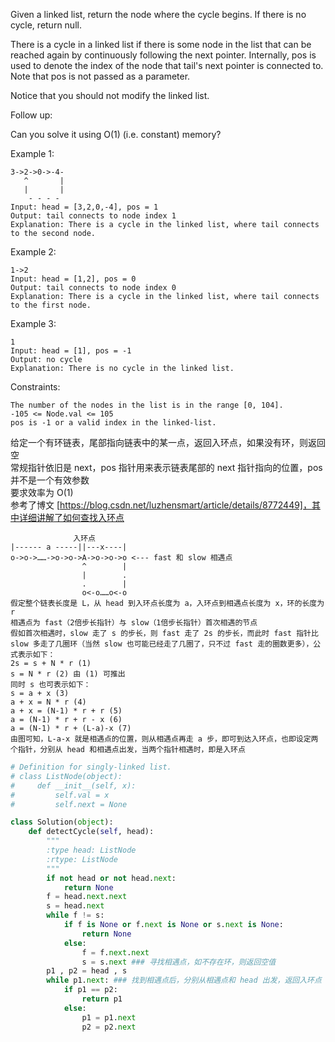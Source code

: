 Given a linked list, return the node where the cycle begins. If there is no cycle, return null.

There is a cycle in a linked list if there is some node in the list that can be reached again by continuously following the next pointer. Internally, pos is used to denote the index of the node that tail's next pointer is connected to. Note that pos is not passed as a parameter.

Notice that you should not modify the linked list.

Follow up:

Can you solve it using O(1) (i.e. constant) memory?

 

Example 1:
```
3->2->0->-4-
   ^       |
   |       |
    - - - -
Input: head = [3,2,0,-4], pos = 1
Output: tail connects to node index 1
Explanation: There is a cycle in the linked list, where tail connects to the second node.
```
Example 2:
```
1->2
Input: head = [1,2], pos = 0
Output: tail connects to node index 0
Explanation: There is a cycle in the linked list, where tail connects to the first node.
```
Example 3:
```
1
Input: head = [1], pos = -1
Output: no cycle
Explanation: There is no cycle in the linked list.
```

Constraints:
```
The number of the nodes in the list is in the range [0, 104].
-105 <= Node.val <= 105
pos is -1 or a valid index in the linked-list.
```
给定一个有环链表，尾部指向链表中的某一点，返回入环点，如果没有环，则返回空  
常规指针依旧是 next，pos 指针用来表示链表尾部的 next 指针指向的位置，pos 并不是一个有效参数  
要求效率为 O(1)  
参考了博文 [https://blog.csdn.net/luzhensmart/article/details/8772449]，其中详细讲解了如何查找入环点  
```
              入环点
|------ a -----||---x----|
o->o->……->o->o->A->o->o->o <--- fast 和 slow 相遇点
                ^        |
                |        .
                .        |
                o<-o……o<-o
假定整个链表长度是 L，从 head 到入环点长度为 a，入环点到相遇点长度为 x，环的长度为 r
相遇点为 fast（2倍步长指针）与 slow（1倍步长指针）首次相遇的节点
假如首次相遇时，slow 走了 s 的步长，则 fast 走了 2s 的步长，而此时 fast 指针比 slow 多走了几圈环（当然 slow 也可能已经走了几圈了，只不过 fast 走的圈数更多），公式表示如下：
2s = s + N * r (1)
s = N * r (2) 由 (1) 可推出
同时 s 也可表示如下：
s = a + x (3)
a + x = N * r (4)
a + x = (N-1) * r + r (5)
a = (N-1) * r + r - x (6)
a = (N-1) * r + (L-a)-x (7)
由图可知，L-a-x 就是相遇点的位置，则从相遇点再走 a 步，即可到达入环点，也即设定两个指针，分别从 head 和相遇点出发，当两个指针相遇时，即是入环点
```
```python
# Definition for singly-linked list.
# class ListNode(object):
#     def __init__(self, x):
#         self.val = x
#         self.next = None

class Solution(object):
    def detectCycle(self, head):
        """
        :type head: ListNode
        :rtype: ListNode
        """
        if not head or not head.next:
            return None
        f = head.next.next
        s = head.next
        while f != s:
            if f is None or f.next is None or s.next is None:
                return None
            else:
                f = f.next.next
                s = s.next ### 寻找相遇点，如不存在环，则返回空值
        p1 , p2 = head , s
        while p1.next: ### 找到相遇点后，分别从相遇点和 head 出发，返回入环点
            if p1 == p2:
                return p1
            else:
                p1 = p1.next
                p2 = p2.next
```
